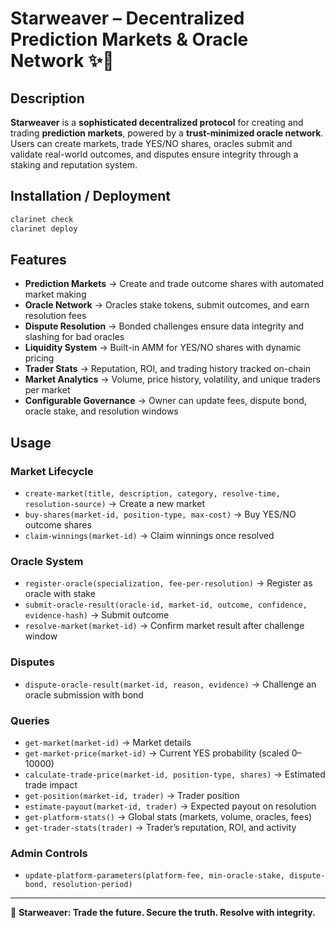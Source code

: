 # Starweaver – Decentralized Prediction Markets & Oracle Network ✨🔮

## Description

**Starweaver** is a **sophisticated decentralized protocol** for creating and trading **prediction markets**, powered by a **trust-minimized oracle network**.
Users can create markets, trade YES/NO shares, oracles submit and validate real-world outcomes, and disputes ensure integrity through a staking and reputation system.

## Installation / Deployment

```sh
clarinet check
clarinet deploy
```

## Features

* **Prediction Markets** → Create and trade outcome shares with automated market making
* **Oracle Network** → Oracles stake tokens, submit outcomes, and earn resolution fees
* **Dispute Resolution** → Bonded challenges ensure data integrity and slashing for bad oracles
* **Liquidity System** → Built-in AMM for YES/NO shares with dynamic pricing
* **Trader Stats** → Reputation, ROI, and trading history tracked on-chain
* **Market Analytics** → Volume, price history, volatility, and unique traders per market
* **Configurable Governance** → Owner can update fees, dispute bond, oracle stake, and resolution windows

## Usage

### Market Lifecycle

* `create-market(title, description, category, resolve-time, resolution-source)` → Create a new market
* `buy-shares(market-id, position-type, max-cost)` → Buy YES/NO outcome shares
* `claim-winnings(market-id)` → Claim winnings once resolved

### Oracle System

* `register-oracle(specialization, fee-per-resolution)` → Register as oracle with stake
* `submit-oracle-result(oracle-id, market-id, outcome, confidence, evidence-hash)` → Submit outcome
* `resolve-market(market-id)` → Confirm market result after challenge window

### Disputes

* `dispute-oracle-result(market-id, reason, evidence)` → Challenge an oracle submission with bond

### Queries

* `get-market(market-id)` → Market details
* `get-market-price(market-id)` → Current YES probability (scaled 0–10000)
* `calculate-trade-price(market-id, position-type, shares)` → Estimated trade impact
* `get-position(market-id, trader)` → Trader position
* `estimate-payout(market-id, trader)` → Expected payout on resolution
* `get-platform-stats()` → Global stats (markets, volume, oracles, fees)
* `get-trader-stats(trader)` → Trader’s reputation, ROI, and activity

### Admin Controls

* `update-platform-parameters(platform-fee, min-oracle-stake, dispute-bond, resolution-period)`

---

🌌 **Starweaver: Trade the future. Secure the truth. Resolve with integrity.**
